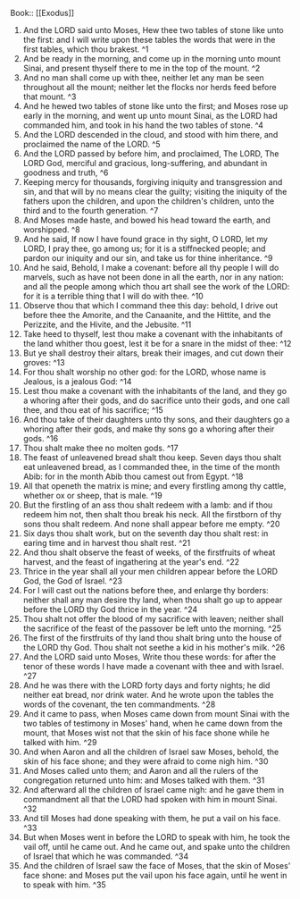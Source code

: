  Book:: [[Exodus]]
 1. And the LORD said unto Moses, Hew thee two tables of stone like unto the first: and I will write upon these tables the words that were in the first tables, which thou brakest. ^1
 2. And be ready in the morning, and come up in the morning unto mount Sinai, and present thyself there to me in the top of the mount. ^2
 3. And no man shall come up with thee, neither let any man be seen throughout all the mount; neither let the flocks nor herds feed before that mount. ^3
 4. And he hewed two tables of stone like unto the first; and Moses rose up early in the morning, and went up unto mount Sinai, as the LORD had commanded him, and took in his hand the two tables of stone. ^4
 5. And the LORD descended in the cloud, and stood with him there, and proclaimed the name of the LORD. ^5
 6. And the LORD passed by before him, and proclaimed, The LORD, The LORD God, merciful and gracious, long-suffering, and abundant in goodness and truth, ^6
 7. Keeping mercy for thousands, forgiving iniquity and transgression and sin, and that will by no means clear the guilty; visiting the iniquity of the fathers upon the children, and upon the children's children, unto the third and to the fourth generation. ^7
 8. And Moses made haste, and bowed his head toward the earth, and worshipped. ^8
 9. And he said, If now I have found grace in thy sight, O LORD, let my LORD, I pray thee, go among us; for it is a stiffnecked people; and pardon our iniquity and our sin, and take us for thine inheritance. ^9
 10. And he said, Behold, I make a covenant: before all thy people I will do marvels, such as have not been done in all the earth, nor in any nation: and all the people among which thou art shall see the work of the LORD: for it is a terrible thing that I will do with thee. ^10
 11. Observe thou that which I command thee this day: behold, I drive out before thee the Amorite, and the Canaanite, and the Hittite, and the Perizzite, and the Hivite, and the Jebusite. ^11
 12. Take heed to thyself, lest thou make a covenant with the inhabitants of the land whither thou goest, lest it be for a snare in the midst of thee: ^12
 13. But ye shall destroy their altars, break their images, and cut down their groves: ^13
 14. For thou shalt worship no other god: for the LORD, whose name is Jealous, is a jealous God: ^14
 15. Lest thou make a covenant with the inhabitants of the land, and they go a whoring after their gods, and do sacrifice unto their gods, and one call thee, and thou eat of his sacrifice; ^15
 16. And thou take of their daughters unto thy sons, and their daughters go a whoring after their gods, and make thy sons go a whoring after their gods. ^16
 17. Thou shalt make thee no molten gods. ^17
 18. The feast of unleavened bread shalt thou keep. Seven days thou shalt eat unleavened bread, as I commanded thee, in the time of the month Abib: for in the month Abib thou camest out from Egypt. ^18
 19. All that openeth the matrix is mine; and every firstling among thy cattle, whether ox or sheep, that is male. ^19
 20. But the firstling of an ass thou shalt redeem with a lamb: and if thou redeem him not, then shalt thou break his neck. All the firstborn of thy sons thou shalt redeem. And none shall appear before me empty. ^20
 21. Six days thou shalt work, but on the seventh day thou shalt rest: in earing time and in harvest thou shalt rest. ^21
 22. And thou shalt observe the feast of weeks, of the firstfruits of wheat harvest, and the feast of ingathering at the year's end. ^22
 23. Thrice in the year shall all your men children appear before the LORD God, the God of Israel. ^23
 24. For I will cast out the nations before thee, and enlarge thy borders: neither shall any man desire thy land, when thou shalt go up to appear before the LORD thy God thrice in the year. ^24
 25. Thou shalt not offer the blood of my sacrifice with leaven; neither shall the sacrifice of the feast of the passover be left unto the morning. ^25
 26. The first of the firstfruits of thy land thou shalt bring unto the house of the LORD thy God. Thou shalt not seethe a kid in his mother's milk. ^26
 27. And the LORD said unto Moses, Write thou these words: for after the tenor of these words I have made a covenant with thee and with Israel. ^27
 28. And he was there with the LORD forty days and forty nights; he did neither eat bread, nor drink water. And he wrote upon the tables the words of the covenant, the ten commandments. ^28
 29. And it came to pass, when Moses came down from mount Sinai with the two tables of testimony in Moses' hand, when he came down from the mount, that Moses wist not that the skin of his face shone while he talked with him. ^29
 30. And when Aaron and all the children of Israel saw Moses, behold, the skin of his face shone; and they were afraid to come nigh him. ^30
 31. And Moses called unto them; and Aaron and all the rulers of the congregation returned unto him: and Moses talked with them. ^31
 32. And afterward all the children of Israel came nigh: and he gave them in commandment all that the LORD had spoken with him in mount Sinai. ^32
 33. And till Moses had done speaking with them, he put a vail on his face. ^33
 34. But when Moses went in before the LORD to speak with him, he took the vail off, until he came out. And he came out, and spake unto the children of Israel that which he was commanded. ^34
 35. And the children of Israel saw the face of Moses, that the skin of Moses' face shone: and Moses put the vail upon his face again, until he went in to speak with him. ^35
